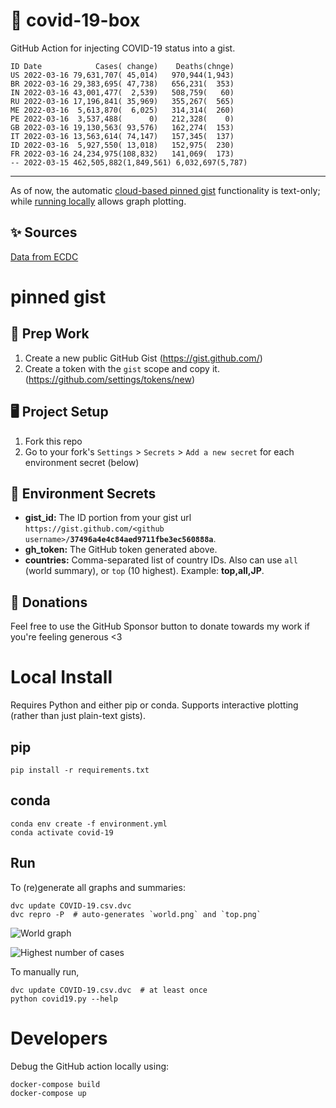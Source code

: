 # 🏥 covid-19-box

GitHub Action for injecting COVID-19 status into a gist.

```
ID Date            Cases( change)    Deaths(chnge)
US 2022-03-16 79,631,707( 45,014)   970,944(1,943)
BR 2022-03-16 29,383,695( 47,738)   656,231(  353)
IN 2022-03-16 43,001,477(  2,539)   508,759(   60)
RU 2022-03-16 17,196,841( 35,969)   355,267(  565)
ME 2022-03-16  5,613,870(  6,025)   314,314(  260)
PE 2022-03-16  3,537,488(      0)   212,328(    0)
GB 2022-03-16 19,130,563( 93,576)   162,274(  153)
IT 2022-03-16 13,563,614( 74,147)   157,345(  137)
ID 2022-03-16  5,927,550( 13,018)   152,975(  230)
FR 2022-03-16 24,234,975(108,832)   141,069(  173)
-- 2022-03-15 462,505,882(1,849,561) 6,032,697(5,787)
```

---

As of now, the automatic [cloud-based pinned gist](#pinned-gist) functionality is text-only;
while [running locally](#local-install) allows graph plotting.

## ✨ Sources

[Data from ECDC](https://www.ecdc.europa.eu/en/publications-data/download-todays-data-geographic-distribution-covid-19-cases-worldwide)

# pinned gist

## 🎒 Prep Work
1. Create a new public GitHub Gist (https://gist.github.com/)
1. Create a token with the `gist` scope and copy it. (https://github.com/settings/tokens/new)

## 🖥 Project Setup
1. Fork this repo
1. Go to your fork's `Settings` > `Secrets` > `Add a new secret` for each environment secret (below)

## 🤫 Environment Secrets
- **gist_id:** The ID portion from your gist url `https://gist.github.com/<github username>/`**`37496a4e4c84aed9711fbe3ec560888a`**.
- **gh_token:** The GitHub token generated above.
- **countries:** Comma-separated list of country IDs. Also can use `all` (world summary), or `top` (10 highest). Example: **top,all,JP**.

## 💸 Donations

Feel free to use the GitHub Sponsor button to donate towards my work if you're feeling generous <3

# Local Install

Requires Python and either pip or conda. Supports interactive plotting (rather than just plain-text gists).

## pip

```
pip install -r requirements.txt
```

## conda

```
conda env create -f environment.yml
conda activate covid-19
```

## Run

To (re)generate all graphs and summaries:

```
dvc update COVID-19.csv.dvc
dvc repro -P  # auto-generates `world.png` and `top.png`
```

![World graph](world.png)

![Highest number of cases](top.png)

To manually run,

```
dvc update COVID-19.csv.dvc  # at least once
python covid19.py --help
```

# Developers

Debug the GitHub action locally using:

```
docker-compose build
docker-compose up
```
